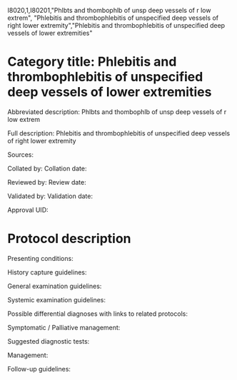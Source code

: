 I8020,1,I80201,"Phlbts and thombophlb of unsp deep vessels of r low extrem", "Phlebitis and thrombophlebitis of unspecified deep vessels of right lower extremity","Phlebitis and thrombophlebitis of unspecified deep vessels of lower extremities"
# Category title: Phlebitis and thrombophlebitis of unspecified deep vessels of lower extremities

Abbreviated description: Phlbts and thombophlb of unsp deep vessels of r low extrem

Full description: Phlebitis and thrombophlebitis of unspecified deep vessels of right lower extremity

Sources:

Collated by:
Collation date:

Reviewed by:
Review date:

Validated by:
Validation date:

Approval UID:

# Protocol description

Presenting conditions:

History capture guidelines:

General examination guidelines:

Systemic examination guidelines:

Possible differential diagnoses with links to related protocols:

Symptomatic / Palliative management:

Suggested diagnostic tests:

Management:

Follow-up guidelines:

